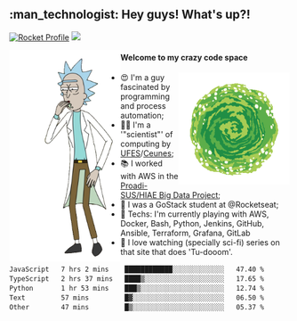 
<h2> :man_technologist: Hey guys! What's up?!</h2>
                                                                         
[![Rocket Profile](https://img.shields.io/static/v1?label=Rocketseat&message=Profile&colorA=purple&color=black&logo=Rocket&logoColor=white)](https://app.rocketseat.com.br/me/elyabe)
<a href="https://www.linkedin.com/in/elyabe/"><img src="https://img.shields.io/badge/LinkedIn-informational?logo=linkedin"/></a>

<img align='left' src="https://raw.githubusercontent.com/Elyabe/Elyabe/master/images/rick-dancing.gif" width='200'>

                       
#### Welcome to my crazy code space 
<img align='right' src="https://raw.githubusercontent.com/Elyabe/elyabe/master/images/portal-3.gif" width='200'>

- :heart_eyes: I'm a guy fascinated by programming and process automation; 
- :office_worker: I'm a '"scientist"' of computing by [UFES](http://ufes.br)/[Ceunes](http://ceunes.ufes.br);
- :books: I worked with AWS in the [Proadi-SUS/HIAE Big Data Project](https://www.einstein.br/responsabilidade-social/atuacao-com-o-ministerio-da-saude/proadi-sus);
- :rocket: I was a GoStack student at @Rocketseat;
- :green_heart: Techs: I'm currently playing with AWS, Docker, Bash, Python, Jenkins, GitHub, Ansible, Terraform, Grafana, GitLab
- :movie_camera: I love watching (specially sci-fi) series on that site that does 'Tu-dooom'.

<!--START_SECTION:waka-->

```txt
JavaScript   7 hrs 2 mins    ████████████░░░░░░░░░░░░░   47.40 %
TypeScript   2 hrs 37 mins   ████▒░░░░░░░░░░░░░░░░░░░░   17.65 %
Python       1 hr 53 mins    ███▒░░░░░░░░░░░░░░░░░░░░░   12.74 %
Text         57 mins         █▓░░░░░░░░░░░░░░░░░░░░░░░   06.50 %
Other        47 mins         █▒░░░░░░░░░░░░░░░░░░░░░░░   05.37 %
```

<!--END_SECTION:waka-->
